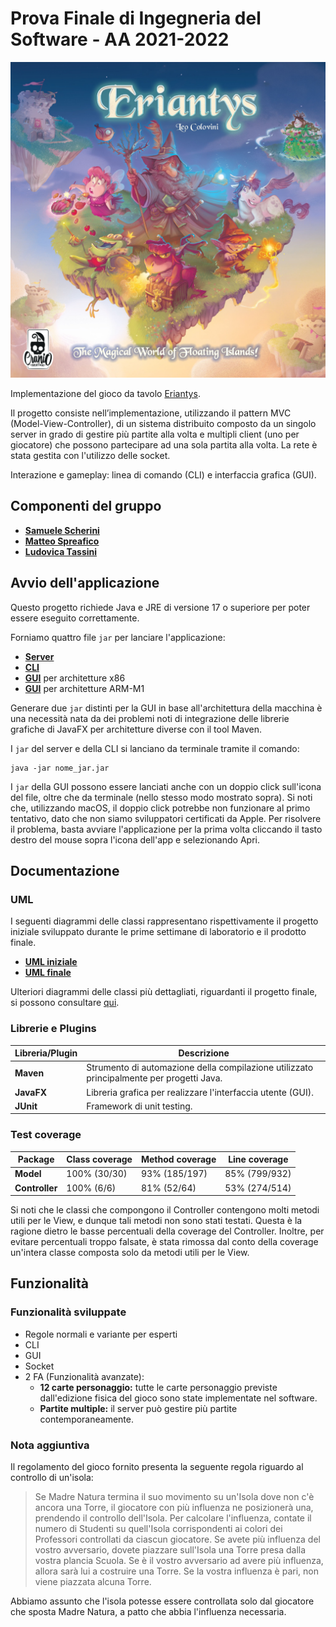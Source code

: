 # Prova Finale di Ingegneria del Software - AA 2021-2022
![Eriantys](src/main/resources/img/wallpaper.jpg)

Implementazione del gioco da tavolo [Eriantys](http://www.craniocreations.it/prodotto/eriantys/).

Il progetto consiste nell’implementazione, utilizzando il pattern MVC (Model-View-Controller), di un sistema distribuito composto da un singolo server in grado di gestire più partite alla volta e multipli client (uno per giocatore) che possono partecipare ad una sola partita alla volta.
La rete è stata gestita con l'utilizzo delle socket.

Interazione e gameplay: linea di comando (CLI) e interfaccia grafica (GUI).

## Componenti del gruppo
- [__Samuele Scherini__](https://github.com/ScheriniSamuele)
- [__Matteo Spreafico__](https://github.com/MattBlue00)
- [__Ludovica Tassini__](https://github.com/LudoTassini)

## Avvio dell'applicazione

Questo progetto richiede Java e JRE di versione 17 o superiore per poter essere eseguito correttamente.

Forniamo quattro file `jar` per lanciare l'applicazione:
- [__Server__](https://github.com/MattBlue00/ing-sw-2022-Scherini-Spreafico-Tassini/tree/main/deliveries/jar/server/x86-arm-m1)
- [__CLI__](https://github.com/MattBlue00/ing-sw-2022-Scherini-Spreafico-Tassini/tree/main/deliveries/jar/cli/x86-arm-m1)
- [__GUI__](https://github.com/MattBlue00/ing-sw-2022-Scherini-Spreafico-Tassini/tree/main/deliveries/jar/gui/x86) per architetture x86
- [__GUI__](https://github.com/MattBlue00/ing-sw-2022-Scherini-Spreafico-Tassini/tree/main/deliveries/jar/gui/arm-m1) per architetture ARM-M1

Generare due `jar` distinti per la GUI in base all'architettura della macchina è una necessità nata da dei problemi noti di integrazione delle librerie grafiche di JavaFX per architetture diverse con il tool Maven.

I `jar` del server e della CLI si lanciano da terminale tramite il comando:
```
java -jar nome_jar.jar
```
I `jar` della GUI possono essere lanciati anche
con un doppio click sull'icona del file, oltre che da terminale (nello stesso modo mostrato sopra). Si noti che, utilizzando macOS, il doppio click potrebbe non funzionare al primo tentativo, dato che non siamo sviluppatori certificati da Apple. Per risolvere il problema, basta avviare l'applicazione per la prima volta cliccando il tasto destro del mouse sopra l'icona dell'app e selezionando Apri.

## Documentazione

### UML
I seguenti diagrammi delle classi rappresentano rispettivamente il progetto iniziale sviluppato durante le prime settimane di laboratorio e il prodotto finale.
- [__UML iniziale__](https://github.com/MattBlue00/ing-sw-2022-Scherini-Spreafico-Tassini/blob/main/deliveries/uml/InitialUML.pdf)
- [__UML finale__](https://github.com/MattBlue00/ing-sw-2022-Scherini-Spreafico-Tassini/blob/main/deliveries/uml/FinalUML.png)

Ulteriori diagrammi delle classi più dettagliati, riguardanti il progetto finale, si possono consultare [qui](https://github.com/MattBlue00/ing-sw-2022-Scherini-Spreafico-Tassini/tree/main/deliveries/uml/detailed_uml).

### Librerie e Plugins
| Libreria/Plugin | Descrizione                                                                              |
|-----------------|------------------------------------------------------------------------------------------|
| __Maven__       | Strumento di automazione della compilazione utilizzato principalmente per progetti Java. |
| __JavaFX__      | Libreria grafica per realizzare l'interfaccia utente (GUI).                              |
| __JUnit__       | Framework di unit testing.                                                               |

### Test coverage

| Package        | Class coverage | Method coverage | Line coverage |
|----------------|----------------|-----------------|---------------|
| __Model__      | 100% (30/30)   | 93% (185/197)   | 85% (799/932) |
| __Controller__ | 100% (6/6)     | 81% (52/64)     | 53% (274/514) |

Si noti che le classi che compongono il Controller contengono molti metodi utili per le View, e dunque tali metodi
non sono stati testati. Questa è la ragione dietro le basse percentuali della coverage del Controller. Inoltre, per 
evitare percentuali troppo falsate, è stata rimossa dal conto della coverage un'intera classe composta solo da metodi
utili per le View.

## Funzionalità

### Funzionalità sviluppate
- Regole normali e variante per esperti
- CLI
- GUI
- Socket
- 2 FA (Funzionalità avanzate):
    - __12 carte personaggio:__ tutte le carte personaggio previste dall'edizione fisica del gioco sono state implementate nel software. 
    - __Partite multiple:__ il server può gestire più partite contemporaneamente.

### Nota aggiuntiva

Il regolamento del gioco fornito presenta la seguente regola riguardo al controllo di un'isola:
> Se Madre Natura termina il suo movimento su un'Isola dove non c'è
ancora una Torre, il giocatore con più influenza ne posizionerà una,
prendendo il controllo dell'Isola.
Per calcolare l'influenza, contate il numero di Studenti su quell'Isola
corrispondenti ai colori dei Professori controllati da ciascun giocatore.
Se avete più influenza del vostro avversario, dovete piazzare sull'Isola
una Torre presa dalla vostra plancia Scuola. Se è il vostro avversario
ad avere più influenza, allora sarà lui a costruire una Torre. Se la vostra
influenza è pari, non viene piazzata alcuna Torre.

Abbiamo assunto che l'isola potesse essere controllata solo dal giocatore che sposta Madre Natura,
a patto che abbia l'influenza necessaria.

